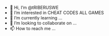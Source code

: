 - 👋 Hi, I’m @tRIBERUSWE
- 👀 I’m interested in CHEAT CODES ALL GAMES 
- 🌱 I’m currently learning ...
- 💞️ I’m looking to collaborate on ...
- 📫 How to reach me ...

<!---
tRIBERUSWE/tRIBERUSWE is a ✨ special ✨ repository because its `README.md` (this file) appears on your GitHub profile.
You can click the Preview link to take a look at your changes.
--->
